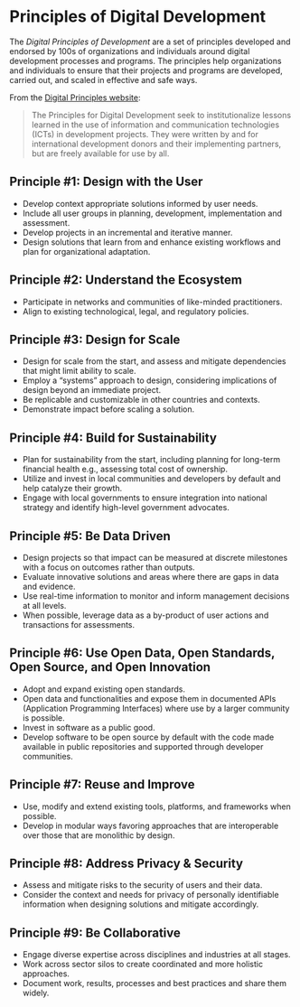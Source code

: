 # Principles of Digital Development

The *Digital Principles of Development* are a set of principles developed and endorsed by 100s of organizations and individuals around digital development processes and programs. The principles help organizations and individuals to ensure that their projects and programs are developed, carried out, and scaled in effective and safe ways.

From the [Digital Principles website](http://digitalprinciples.org/):

> The Principles for Digital Development seek to institutionalize lessons learned in the use of information and communication technologies \(ICTs\) in development projects. They were written by and for international development donors and their implementing partners, but are freely available for use by all.



## Principle #1: Design with the User
- Develop context appropriate solutions informed by user needs.
- Include all user groups in planning, development, implementation and assessment.
- Develop projects in an incremental and iterative manner.
- Design solutions that learn from and enhance existing workflows and plan for organizational adaptation.

## Principle #2: Understand the Ecosystem
- Participate in networks and communities of like-minded practitioners.
- Align to existing technological, legal, and regulatory policies.

## Principle #3: Design for Scale
- Design for scale from the start, and assess and mitigate dependencies that might limit ability to scale.
- Employ a “systems” approach to design, considering implications of design beyond an immediate project.
- Be replicable and customizable in other countries and contexts.
- Demonstrate impact before scaling a solution.

## Principle #4: Build for Sustainability
- Plan for sustainability from the start, including planning for long-term financial health e.g., assessing total cost of ownership.
- Utilize and invest in local communities and developers by default and help catalyze their growth.
- Engage with local governments to ensure integration into national strategy and identify high-level government advocates.

## Principle #5: Be Data Driven
- Design projects so that impact can be measured at discrete milestones with a focus on outcomes rather than outputs.
- Evaluate innovative solutions and areas where there are gaps in data and evidence.
- Use real-time information to monitor and inform management decisions at all levels.
- When possible, leverage data as a by-product of user actions and transactions for assessments.

## Principle #6: Use Open Data, Open Standards, Open Source, and Open Innovation
- Adopt and expand existing open standards.
- Open data and functionalities and expose them in documented APIs (Application Programming Interfaces) where use by a larger community is possible.
- Invest in software as a public good.
- Develop software to be open source by default with the code made available in public repositories and supported through developer communities.

## Principle #7: Reuse and Improve
- Use, modify and extend existing tools, platforms, and frameworks when possible.
- Develop in modular ways favoring approaches that are interoperable over those that are monolithic by design.

## Principle #8: Address Privacy & Security
- Assess and mitigate risks to the security of users and their data.
- Consider the context and needs for privacy of personally identifiable information when designing solutions and mitigate accordingly.

## Principle #9: Be Collaborative
- Engage diverse expertise across disciplines and industries at all stages.
- Work across sector silos to create coordinated and more holistic approaches.
- Document work, results, processes and best practices and share them widely.


